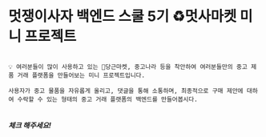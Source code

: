 # 멋쟁이사자 백엔드 스쿨 5기 ♻️멋사마켓 미니 프로젝트 

```

💡 여러분들이 많이 사용하고 있는 🥕당근마켓, 중고나라 등을 착안하여 여러분들만의 중고 제품 거래 플랫폼을 만들어보는 미니 프로젝트입니다.

사용자가 중고 물품을 자유롭게 올리고, 댓글을 통해 소통하며, 최종적으로 구매 제안에 대하여 수락할 수 있는 형태의 중고 거래 플랫폼의 백엔드를 만들어봅시다.


```

##### 체크 해주세요!



